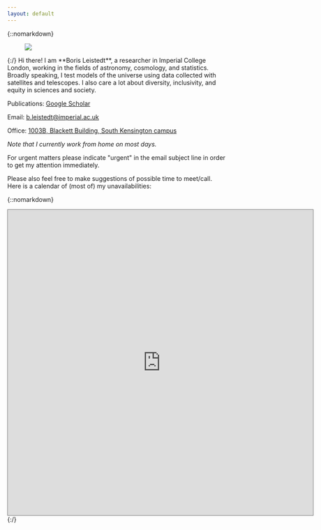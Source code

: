```yaml
---
layout: default
---
```


<div class="lead pretty-links">

{::nomarkdown}
<figure class="site-profile">
    <img src="{{ site.baseurl }}/assets/img/me10.jpg">
</figure>
{:/}
Hi there! I am **Boris Leistedt**, a researcher in Imperial College London, working in the fields of astronomy, cosmology, and statistics. Broadly speaking, I test models of the universe using data collected with satellites and telescopes. I also care a lot about diversity, inclusivity, and equity in sciences and society.

Publications: <a href="https://scholar.google.com/citations?user=wBd3KzgAAAAJ">Google Scholar<a>

Email: <a href="mailto:b.leistedt@imperial.ac.uk">b.leistedt@imperial.ac.uk</a>

Office: <a href="https://www.imperial.ac.uk/events-and-hospitality/venues/blackett-building/">1003B, Blackett Building, South Kensington campus</a>

<i>Note that I currently work from home on most days.</i>

For urgent matters please indicate "urgent" in the email subject line in order to get my attention immediately.

Please also feel free to make suggestions of possible time to meet/call. Here is a calendar of (most of) my unavailabilities:

{::nomarkdown}
<iframe src="https://calendar.google.com/calendar/embed?height=600&amp;wkst=2&amp;bgcolor=%23ffffff&amp;ctz=Europe%2FLondon&amp;src=bWE3bTNkMWNvNXBwbHNya2FjbjNzdmViN3NAZ3JvdXAuY2FsZW5kYXIuZ29vZ2xlLmNvbQ&amp;color=%23F4511E&amp;showCalendars=0&amp;showDate=1&amp;mode=WEEK&amp;showTabs=0&amp;showPrint=0&amp;showNav=1&amp;showTitle=0" style="border:solid 1px #777" width="700" height="700" frameborder="0" scrolling="no"></iframe></iframe>
{:/}

</div>
